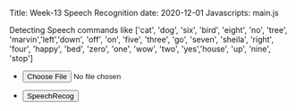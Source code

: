 Title: Week-13 Speech Recognition
date: 2020-12-01
Javascripts: main.js


Detecting Speech commands like ['cat', 'dog', 'six', 'bird', 'eight', 'no', 'tree', 'marvin','left','down', 'off', 'on', 'five', 'three', 'go', 'seven', 'sheila', 'right', 'four', 'happy', 'bed', 'zero', 'one', 'wow', 'two', 'yes','house', 'up', 'nine', 'stop']


  <section>
    <div class="row gtr-uniform">
      <div class="col-3 col-12-xsmall">
        <ul class="actions">
          <li><input id="getFile" type="file" accept="audio/wav"/></li>
        </ul>
        <ul class="actions">
          <li><input id="srecog" type="button" value="SpeechRecog"/></li>
        </ul>
      </div>
      <div class="col-6 col-12-xsmall">
        <span class="image fit">
          <img id="upImage" src="https://icons.iconarchive.com/icons/alecive/flatwoken/512/Apps-Player-Audio-icon.png" alt="">
        </span>
        <h3 id="imgClass" style="text-align:center" ></h3>
      </div>
    </div>
  </section>
